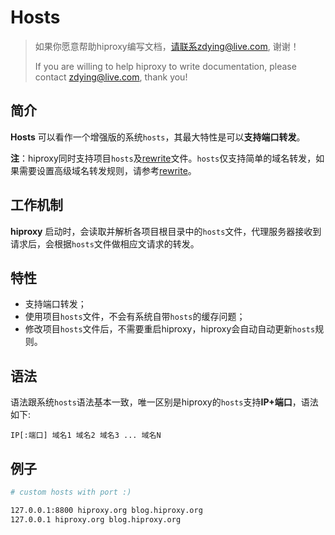 # Hosts
> 如果你愿意帮助hiproxy编写文档，请联系zdying@live.com, 谢谢！
>
> If you are willing to help hiproxy to write documentation, please contact zdying@live.com, thank you!

## 简介

**Hosts** 可以看作一个增强版的系统`hosts`，其最大特性是可以**支持端口转发**。

**注**：hiproxy同时支持项目`hosts`及[rewrite][rewrite]文件。`hosts`仅支持简单的域名转发，如果需要设置高级域名转发规则，请参考[rewrite][rewrite]。

## 工作机制
**hiproxy** 启动时，会读取并解析各项目根目录中的`hosts`文件，代理服务器接收到请求后，会根据`hosts`文件做相应文请求的转发。


## 特性
* 支持端口转发；
* 使用项目`hosts`文件，不会有系统自带`hosts`的缓存问题；
* 修改项目`hosts`文件后，不需要重启hiproxy，hiproxy会自动自动更新`hosts`规则。

## 语法

语法跟系统`hosts`语法基本一致，唯一区别是hiproxy的`hosts`支持**IP+端口**，语法如下:

```
IP[:端口] 域名1 域名2 域名3 ... 域名N
```

## 例子

```bash
# custom hosts with port :)

127.0.0.1:8800 hiproxy.org blog.hiproxy.org
127.0.0.1 hiproxy.org blog.hiproxy.org
```


[rewrite]: https://github.com/hiproxy/hiproxy/blob/master/docs/configuration/rewrite.md
